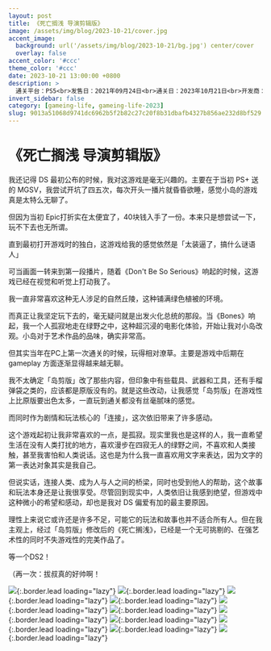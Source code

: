 ```yaml
---
layout: post
title: 《死亡搁浅 导演剪辑版》
image: /assets/img/blog/2023-10-21/cover.jpg
accent_image: 
  background: url('/assets/img/blog/2023-10-21/bg.jpg') center/cover
  overlay: false
accent_color: '#ccc'
theme_color: '#ccc'
date: 2023-10-21 13:00:00 +0800
description: >
  通关平台：PS5<br>发售日：2021年09月24日<br>通关日：2023年10月21日<br>开发商：小岛制作<br>SIE
invert_sidebar: false
category: [gameing-life, gameing-life-2023]
slug: 9013a51068d9741dc6962b5f2b82c27c20f8b31dbafb4327b856ae232d8bf529
---
```


# 《死亡搁浅 导演剪辑版》

我还记得 DS 最初公布的时候，我对这游戏是毫无兴趣的。主要在于当初 PS+ 送的 MGSV，我尝试开坑了四五次，每次开头一播片就昏昏欲睡，感觉小岛的游戏真是太特么无聊了。

但因为当初 Epic打折实在太便宜了，40块钱入手了一份。本来只是想尝试一下，玩不下去也无所谓。

直到最初打开游戏时的独白，这游戏给我的感觉依然是「太装逼了，搞什么谜语人」

可当画面一转来到第一段播片，随着《Don't Be So Serious》响起的时候，这游戏已经在视觉和听觉上打动我了。

我一直非常喜欢这种无人涉足的自然丘陵，这种铺满绿色植被的环境。

而真正让我坚定玩下去的，毫无疑问就是出发火化总统的那段。当《Bones》响起，我一个人孤寂地走在绿野之中，这种超沉浸的电影化体验，开始让我对小岛改观。小岛对于艺术作品的品味，确实非常高。

但其实当年在PC上第一次通关的时候，玩得相对潦草。主要是游戏中后期在 gameplay 方面逐渐显得越来越无聊。

我不太确定「岛剪版」改了那些内容，但印象中有些载具、武器和工具，还有手榴弹袋之类的，应该都是原版没有的。就是这些改动，让我感觉「岛剪版」在游戏性上比原版要出色太多，一直玩到通关都没有丝毫腻味的感觉。

而同时作为剧情和玩法核心的「连接」，这次依旧带来了许多感动。

这个游戏起初让我非常喜欢的一点，是孤寂。现实里我也是这样的人，我一直希望生活在没有人类打扰的地方，喜欢漫步在四寂无人的绿野之间，不喜欢和人类接触，甚至我害怕和人类说话。这也是为什么我一直喜欢用文字来表达，因为文字的第一表达对象其实是我自己。

但说实话，连接人类、成为人与人之间的桥梁，同时也受到他人的帮助，这个故事和玩法本身还是让我很享受。尽管回到现实中，人类依旧让我感到绝望，但游戏中这种微小的希望和感动，却也是我对 DS 偏爱有加的最主要原因。

理性上来说它或许还是许多不足，可能它的玩法和故事也并不适合所有人。但在我主观上，经过「岛剪版」修改后的《死亡搁浅》，已经是一个无可挑剔的、在强艺术性的同时不失游戏性的完美作品了。

等一个DS2！

（再一次：拔叔真的好帅啊！

![](/assets/img/blog/2023-10-21/1.jpg){:.border.lead loading="lazy"}
![](/assets/img/blog/2023-10-21/2.jpg){:.border.lead loading="lazy"}
![](/assets/img/blog/2023-10-21/3.jpg){:.border.lead loading="lazy"}
![](/assets/img/blog/2023-10-21/4.jpg){:.border.lead loading="lazy"}
![](/assets/img/blog/2023-10-21/5.jpg){:.border.lead loading="lazy"}
![](/assets/img/blog/2023-10-21/6.jpg){:.border.lead loading="lazy"}
![](/assets/img/blog/2023-10-21/7.jpg){:.border.lead loading="lazy"}
![](/assets/img/blog/2023-10-21/8.jpg){:.border.lead loading="lazy"}
![](/assets/img/blog/2023-10-21/9.jpg){:.border.lead loading="lazy"}
![](/assets/img/blog/2023-10-21/10.jpg){:.border.lead loading="lazy"}
![](/assets/img/blog/2023-10-21/11.jpg){:.border.lead loading="lazy"}